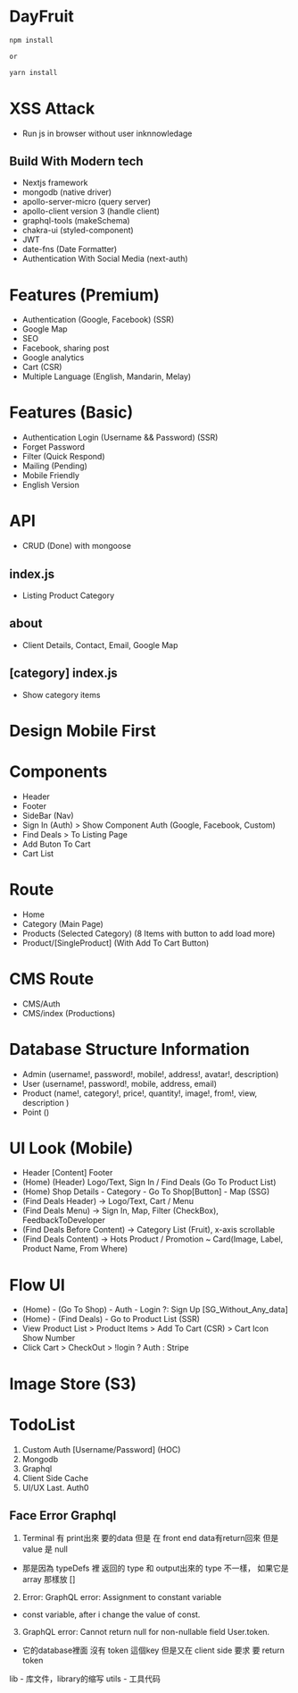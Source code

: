 # DayFruit

```bash
npm install

or

yarn install
```

# XSS Attack
- Run js in browser without user inknnowledage

## Build With Modern tech
- Nextjs framework
- mongodb (native driver)
- apollo-server-micro (query server)
- apollo-client version 3 (handle client)
- graphql-tools (makeSchema)
- chakra-ui (styled-component)
- JWT
- date-fns (Date Formatter)
- Authentication With Social Media (next-auth)

# Features (Premium)
- Authentication (Google, Facebook) (SSR)
- Google Map
- SEO
- Facebook, sharing post
- Google analytics
- Cart (CSR)
- Multiple Language (English, Mandarin, Melay)

# Features (Basic)
- Authentication Login (Username && Password) (SSR)
- Forget Password
- Filter (Quick Respond)
- Mailing (Pending)
- Mobile Friendly
- English Version

# API
- CRUD (Done) with mongoose

## index.js
- Listing Product Category

## about
- Client Details, Contact, Email, Google Map

## [category] index.js
- Show category items

# Design Mobile First
# Components
- Header
- Footer
- SideBar (Nav)
- Sign In (Auth) >  Show Component Auth (Google, Facebook, Custom)
- Find Deals > To Listing Page
- Add Buton To Cart
- Cart List

# Route
- Home
- Category (Main Page)
- Products (Selected Category) (8 Items with button to add load more)
- Product/[SingleProduct] (With Add To Cart Button)

# CMS Route
- CMS/Auth
- CMS/index (Productions)

# Database Structure Information
- Admin (username!, password!, mobile!, address!, avatar!, description)
- User (username!, password!, mobile, address, email)
- Product (name!, category!, price!, quantity!, image!, from!, view, description )
- Point ()

# UI Look (Mobile)
- Header [Content] Footer
- (Home) (Header) Logo/Text, Sign In / Find Deals (Go To Product List)
- (Home) Shop Details - Category -  Go To Shop[Button] - Map (SSG)
- (Find Deals Header) -> Logo/Text, Cart / Menu
- (Find Deals Menu) -> Sign In, Map, Filter (CheckBox), FeedbackToDeveloper
- (Find Deals Before Content) -> Category List (Fruit), x-axis scrollable
- (Find Deals Content) -> Hots Product / Promotion ~ Card(Image, Label, Product Name, From Where)

# Flow UI
- (Home) - (Go To Shop) - Auth - Login ?: Sign Up [SG_Without_Any_data]
- (Home) - (Find Deals) - Go to Product List (SSR)
- View Product List > Product Items > Add To Cart (CSR) > Cart Icon Show Number
- Click Cart > CheckOut > !login ? Auth : Stripe

# Image Store (S3)

# TodoList
1. Custom Auth [Username/Password] (HOC)
2. Mongodb
3. Graphql
4. Client Side Cache
5. UI/UX
Last. Auth0


## Face Error Graphql
1. Terminal 有 print出來 要的data 但是 在 front end data有return回來 但是value 是 null
- 那是因為 typeDefs 裡 返回的 type 和 output出來的 type 不一樣， 如果它是 array 那樣放 []
2. Error: GraphQL error: Assignment to constant variable
- const variable, after i change the value of const.
3. GraphQL error: Cannot return null for non-nullable field User.token.
-  它的database裡面 沒有 token 這個key 但是又在 client side 要求 要 return token


lib -  库文件，library的缩写
utils - 工具代码
